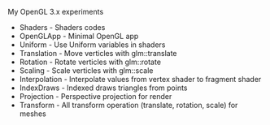 My OpenGL 3.x experiments
* Shaders - Shaders codes
* OpenGLApp - Minimal OpenGL app
* Uniform - Use Uniform variables in shaders
* Translation - Move verticles with glm::translate
* Rotation - Rotate verticles with glm::rotate
* Scaling - Scale verticles with glm::scale
* Interpolation - Interpolate values from vertex shader to fragment shader
* IndexDraws - Indexed draws triangles from points
* Projection - Perspective projection for render
* Transform - All transform operation (translate, rotation, scale) for meshes